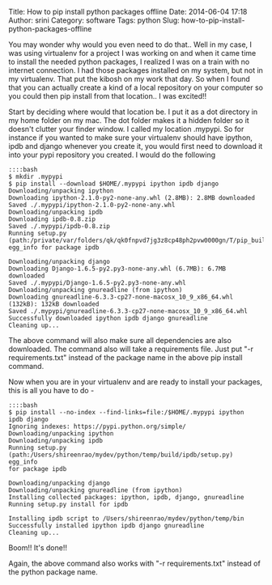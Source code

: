 Title: How to pip install python packages offline
Date: 2014-06-04 17:18
Author: srini
Category: software
Tags: python
Slug: how-to-pip-install-python-packages-offline

You may wonder why would you even need to do that.. Well in my case, I
was using virtualenv for a project I was working on and when it came
time to install the needed python packages, I realized I was on a train
with no internet connection. I had those packages installed on my
system, but not in my virtualenv. That put the kibosh on my work that
day. So when I found that you can actually create a kind of a local
repository on your computer so you could then pip install from that
location.. I was excited!!

Start by deciding where would that location be. I put it as a dot
directory in my home folder on my mac. The dot folder makes it a hidden
folder so it doesn't clutter your finder window. I called my location
.mypypi. So for instance if you wanted to make sure your virtualenv
should have ipython, ipdb and django whenever you create it, you would
first need to download it into your pypi repository you created. I would
do the following


    ::::bash  
    $ mkdir .mypypi  
    $ pip install --download $HOME/.mypypi ipython ipdb django  
    Downloading/unpacking ipython  
    Downloading ipython-2.1.0-py2-none-any.whl (2.8MB): 2.8MB downloaded  
    Saved ./.mypypi/ipython-2.1.0-py2-none-any.whl  
    Downloading/unpacking ipdb  
    Downloading ipdb-0.8.zip  
    Saved ./.mypypi/ipdb-0.8.zip  
    Running setup.py
    (path:/private/var/folders/qk/qk0fnpvd7jg3z8cp48ph2pvw0000gn/T/pip_build_shireenrao/ipdb/setup.py)
    egg_info for package ipdb
    
    Downloading/unpacking django  
    Downloading Django-1.6.5-py2.py3-none-any.whl (6.7MB): 6.7MB
    downloaded  
    Saved ./.mypypi/Django-1.6.5-py2.py3-none-any.whl  
    Downloading/unpacking gnureadline (from ipython)  
    Downloading gnureadline-6.3.3-cp27-none-macosx_10_9_x86_64.whl
    (132kB): 132kB downloaded  
    Saved ./.mypypi/gnureadline-6.3.3-cp27-none-macosx_10_9_x86_64.whl  
    Successfully downloaded ipython ipdb django gnureadline  
    Cleaning up...  
    

The above command will also make sure all dependencies are also
downloaded. The command also will take a requirements file. Just put "-r
requirements.txt" instead of the package name in the above pip install
command.

Now when you are in your virtualenv and are ready to install your
packages, this is all you have to do -


    ::::bash  
    $ pip install --no-index --find-links=file:/$HOME/.mypypi ipython
    ipdb django  
    Ignoring indexes: https://pypi.python.org/simple/  
    Downloading/unpacking ipython  
    Downloading/unpacking ipdb  
    Running setup.py
    (path:/Users/shireenrao/mydev/python/temp/build/ipdb/setup.py) egg_info
    for package ipdb
    
    Downloading/unpacking django  
    Downloading/unpacking gnureadline (from ipython)  
    Installing collected packages: ipython, ipdb, django, gnureadline  
    Running setup.py install for ipdb
    
    Installing ipdb script to /Users/shireenrao/mydev/python/temp/bin  
    Successfully installed ipython ipdb django gnureadline  
    Cleaning up...  
    
Boom!! It's done!!

Again, the above command also works with "-r requirements.txt" instead
of the python package name.
